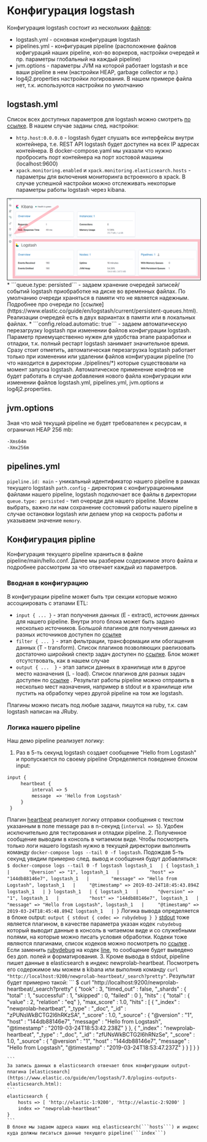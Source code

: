 # Конфигурация logstash
Конфигурация logstash состоит из нескольких [файлов](https://www.elastic.co/guide/en/logstash/7.0/config-setting-files.html):
* logstash.yml - основная конфигурация logstash
* pipelines.yml - конфигурация pipeline (расположение файлов кофигураций наших pipeline, кол-во воркеров, настройки очередей и пр. параметры глобальный на каждый pipeline) 
* jvm.options - параметры JVM на которой работает logstash и все ваши pipeline в нем (настройки HEAP, garbage collector и пр.)
* log4j2.properties настройки логирования. В нашем примере файла нет, т.к. используются настройки по умолчанию

## logstash.yml
Cписок всех доступных параметров для logstash можно смотреть [по ссылке](https://www.elastic.co/guide/en/logstash/7.0/logstash-settings-file.html). 
В нашем случае заданы след. настройки:
* ```http.host:0.0.0.0``` - logstash будет слушать все интерфейсы внутри контейнера, т.е. REST API logstash будет доступен на всех IP адресах контейнера. В docker-compose.yaml мы указали что нужно пробросить порт контейнера на порт хостовой машины (localhost:9600)
* ```xpack.monitoring.enabled``` и ```xpack.monitoring.elasticsearch.hosts``` - параметры для включения мониторинга встроенного в xpack. В случае успешной настройки можно отслеживать некоторые параметры работы logstash через kibana. 
<img src="./readme_files/01_kibana_monitoring.png" border=1 alt="Monitoring logstash into kibana" weight="300" />
* ```queue.type: persisted``` - задаем хранение очередей записей/событий logstash приобработке на диске во временных файлах. По умолчанию очереди храняться в памяти что не является надежным. Подробнее про очереди по [ссылке](https://www.elastic.co/guide/en/logstash/current/persistent-queues.html). Реализации очередей есть в двух вариантах в памяти или в локальных файлах.
* ```config.reload.automatic: true``` - задаем автоматическую перезагрузку logstash при изменении файлов конфигурации logstash. Параметр приемущественно нужен для удобства этапе разработки и отладки, т.к. полный рестарт logstash занимает значительное время. 
    Сразу стоит отметить, автоматическая перезагрузка logstash работает только при изменении или удалении файлов конфигурации pipeline (то что находится в директории ./pipelines/*) которые существовали на момент запуска logstash. Автоматическое применение конфгов не будет работать в случае добавления нового файла конфигурации или изменении файлов logstash.yml, pipelines.yml, jvm.options и log4j2.properties. 

## jvm.options
Зная что мой текущий pipeline не будет требователен к ресурсам, я ограничил HEAP 256 mb:
```
-Xms64m
-Xmx256m
```

## pipelines.yml
```pipeline.id: main``` - уникальный идентификатор нашего pipeline в рамках текущего logstash 
```path.config``` - директория с конфигурационными файлами нашего pipeline, logstash подключает все файлы в директории
```queue.type: persisted``` - тип очереди для нашего pipeline. Можем выбрать, важно ли нам сохранение состояний работы нашего pipeline в случае остановки logstash или делаем упор на скорость работы и указываем значение ```memory```. 

## Конфигурация pipline
Конфигурация текущего pipeline храниться в файле pipeline/main/hello.conf. Далее мы разберем содержимое этого файла и подробнее рассмотрим за что отвечает каждый из параметров. 

### Вводная в конфигурацию
В конфигурации pipeline может быть три секции которые можно ассоциировать с этапами ETL:
* ```input { ... }``` - этап получения данных (E - extract), источник данных для нашего pipeline. Внутри этого блока может быть задано несколько источников. Большой плагинов для получения данных из разных источников доступен по [ссылке](https://www.elastic.co/guide/en/logstash/7.0/input-plugins.html)
* ```filter { ... }``` - этап фильтрации, трансформации или обогащения данных (T - transform). Список плагинов позволяющих раелизовать достаточно широйкий спектр задач доступен по [ссылке](https://www.elastic.co/guide/en/logstash/7.0/filter-plugins.html). Блок может отсутствовать, как в нашем случае
* ```output { ...  }``` - этап записи данных в хранилище или в другое место назначения (L - load). Список плагинов для разных задач доступен по [ссылке](https://www.elastic.co/guide/en/logstash/7.0/output-plugins.html) . Результат работы pipeline можно отправить в несколько мест назначения, например в stdout и в хранилище или пустить на обработку через другой pipeline на том же logstash.

Плагины можно писать под любые задачи, пишутся на ruby, т.к. сам logstash написан на JRuby.

### Логика нашего pipeline
Наш демо pipeline реализует логику: 
1. Раз в 5-ть секунд logstash создает сообщение "Hello from Logstash" и пропускается по своему pipeline
    Определяется поведение блоком input:
  ```
  input {
       heartbeat {
           interval => 5
           message  => 'Hello from Logstash'
       }
   }
  ```
  Плагин [heartbeat](https://www.elastic.co/guide/en/logstash/7.0/plugins-inputs-heartbeat.html) реализует логику отправки сообщения с текстом указанным в поле message раз в n-секунд (```interval => 5```). Удобен исключительно для тестирования и отладки pipeline.
2. Полученное сообщение выводим в консоль в читаемом виде. Чтобы посмотреть только логи нашего logstash нужно в текущей директории выполнить команду ```docker-compose logs --tail 0 -f logstash```. Подождав 5-ть секунд увидим примерно след. вывод и сообщения будут добавляться:
    ```
    $ docker-compose logs --tail 0 -f logstash
    logstash_1   | {
    logstash_1   |       "@version" => "1",
    logstash_1   |           "host" => "144db88146e7",
    logstash_1   |        "message" => "Hello from Logstash",
    logstash_1   |     "@timestamp" => 2019-03-24T18:45:43.894Z
    logstash_1   | }
    logstash_1   | {
    logstash_1   |       "@version" => "1",
    logstash_1   |           "host" => "144db88146e7",
    logstash_1   |        "message" => "Hello from Logstash",
    logstash_1   |     "@timestamp" => 2019-03-24T18:45:48.894Z
    logstash_1   | }
    ```
    Логика вывода определяется в блоке output:
	```
	output {
		stdout { codec => rubydebug }
    }
	```
	[stdout](https://www.elastic.co/guide/en/logstash/7.0/plugins-outputs-stdout.html) тоже является плагином, в качестве параметра указан кодек ```rubydebug``` который выводит данные в консоль в читаемом виде и со служебными полями, на которые можно писать условия обработки. Кодеки тоже являются плагинами, список кодеков можно посмотреть по [ссылке](https://www.elastic.co/guide/en/logstash/7.0/codec-plugins.html) . Если заменить [rubydebug](https://www.elastic.co/guide/en/logstash/7.0/plugins-codecs-rubydebug.html) на кодек [line](https://www.elastic.co/guide/en/logstash/7.0/plugins-codecs-line.html), то сообщение будет выведено без доп. полей и форматирования.
3. Кроме вывода в stdout,  pipeline пишет данные в elasticsearch в индекс newprolab-heartbeat. Посмотреть его содержимое мы можем в kibana или выполнив команду ```curl "http://localhost:9200/newprolab-heartbeat/_search?pretty"```. Результат будет примерно такой:
	```
	$ curl "http://localhost:9200/newprolab-heartbeat/_search?pretty"
	{
      "took" : 3,
      "timed_out" : false,
      "_shards" : {
        "total" : 1,
        "successful" : 1,
        "skipped" : 0,
        "failed" : 0
      },
      "hits" : {
        "total" : {
          "value" : 2,
          "relation" : "eq"
        },
        "max_score" : 1.0,
        "hits" : [
          {
            "_index" : "newprolab-heartbeat",
            "_type" : "_doc",
            "_id" : "zPUNsWkBCTG2l6hRKzSA",
            "_score" : 1.0,
            "_source" : {
              "@version" : "1",
              "host" : "144db88146e7",
              "message" : "Hello from Logstash",
              "@timestamp" : "2019-03-24T18:53:42.238Z"
            }
          },
          {
            "_index" : "newprolab-heartbeat",
            "_type" : "_doc",
            "_id" : "zfUNsWkBCTG2l6hRNzSe",
            "_score" : 1.0,
            "_source" : {
              "@version" : "1",
              "host" : "144db88146e7",
              "message" : "Hello from Logstash",
              "@timestamp" : "2019-03-24T18:53:47.237Z"
            }
          }
        ]
      }
    }
    
	```
	За запись данных в elasticsearch отвечает блок конфигурации output-плагина [elasticsearch](https://www.elastic.co/guide/en/logstash/7.0/plugins-outputs-elasticsearch.html):
    ```
    elasticsearch {
		hosts => [ 'http://elastic-1:9200', 'http://elastic-2:9200' ]
		index => "newprolab-heartbeat"
	}
    ```
    В блоке мы задаем адреса наших нод elasticsearch(```hosts```) и индекс куда должны писаться данные текущего pipeline(```index```)

